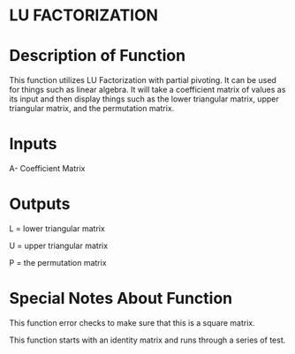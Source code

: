 # LU FACTORIZATION

# Description of Function
This function utilizes LU Factorization with partial pivoting. It can be used for things such as linear algebra. It will take a coefficient matrix of values as its input and then display things such as the lower triangular matrix, upper triangular matrix, and the permutation matrix. 


# Inputs
A- Coefficient Matrix




# Outputs
L = lower triangular matrix

U = upper triangular matrix

P = the permutation matrix



# Special Notes About Function
This function error checks to make sure that this is a square matrix. 

This function starts with an identity matrix and runs through a series of test. 
